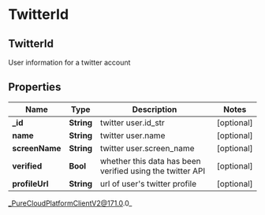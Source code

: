 # TwitterId

## TwitterId
User information for a twitter account

## Properties

|Name | Type | Description | Notes|
|------------ | ------------- | ------------- | -------------|
| **_id** | **String** | twitter user.id_str | [optional] |
| **name** | **String** | twitter user.name | [optional] |
| **screenName** | **String** | twitter user.screen_name | [optional] |
| **verified** | **Bool** | whether this data has been verified using the twitter API | [optional] |
| **profileUrl** | **String** | url of user&#39;s twitter profile | [optional] |



_PureCloudPlatformClientV2@171.0.0_
